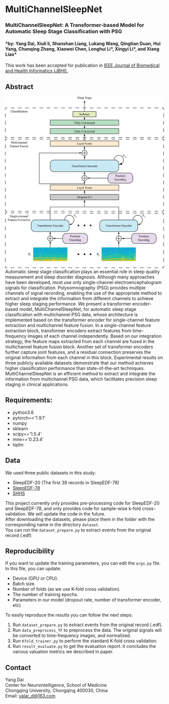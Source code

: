 # MultiChannelSleepNet
### MultiChannelSleepNet: A Transformer-based Model for Automatic Sleep Stage Classification with PSG 
#### *by: Yang Dai, Xiuli li, Shanshan Liang, Lukang Wang, Qingtian Duan, Hui Yang, Chunqing Zhang, Xiaowei Chen, Longhui Li\*, Xingyi Li\*, and Xiang Liao\* 
This work has been accepted for publication in [IEEE Journal of Biomedical and Health Informatics (JBHI).](https://ieeexplore.ieee.org/document/10146380)

## Abstract
![AttnSleep Architecture](imgs/MultiChannelSleepNet.png)
Automatic sleep stage classification plays an essential role in sleep quality measurement and sleep disorder diagnosis. Although many approaches have been developed, most use only single-channel electroencephalogram signals for classification. Polysomnography (PSG) provides multiple channels of signal recording, enabling the use of the appropriate method to extract and integrate the information from different channels to achieve higher sleep staging performance. We present a transformer encoder-based model, MultiChannelSleepNet, for automatic sleep stage classification with multichannel PSG data, whose architecture is implemented based on the transformer encoder for single-channel feature extraction and multichannel feature fusion. In a single-channel feature extraction block, transformer encoders extract features from time-frequency images of each channel independently. Based on our integration strategy, the feature maps extracted from each channel are fused in the multichannel feature fusion block. Another set of transformer encoders further capture joint features, and a residual connection preserves the original information from each channel in this block. Experimental results on three publicly available datasets demonstrate that our method achieves higher classification performance than state-of-the-art techniques. MultiChannelSleepNet is an efficient method to extract and integrate the information from multichannel PSG data, which facilitates precision sleep staging in clinical applications.


## Requirements:
- python3.6
- pytorch=='1.9.1'
- numpy
- sklearn
- scipy=='1.5.4'
- mne=='0.23.4'
- tqdm

## Data
We used three public datasets in this study:

- SleepEDF-20 (The first 39 records in SleepEDF-78)
- [SleepEDF-78](https://physionet.org/content/sleep-edfx/1.0.0/)
- [SHHS](https://sleepdata.org/datasets/shhs)

This project currently only provides pre-processing code for SleepEDF-20 and SleepEDF-78, and only provides code for sample-wise k-fold cross-validation. We will update the code in the future.  
After downloading the datasets, please place them in the folder with the corresponding name in the directory `dataset`.  
You can run the `dataset_prepare.py` to extract events from the original record (.edf)

## Reproducibility
If you want to update the training parameters, you can edit the `args.py` file. In this file, you can update:

- Device (GPU or CPU).
- Batch size.
- Number of folds (as we use K-fold cross validation).
- The number of training epochs.
- Parameters in our model (dropout rate, number of transformer encoder, etc)

To easily reproduce the results you can follow the next steps:  

1. Run `dataset_prepare.py` to extract events from the original record (.edf).
2. Run `data_preprocess_TF` to preprocess the data. The original signals will be converted to time-frequency images, and normalized.
3. Run `Kfold_trainer.py` to perform the standard K-fold cross validation.
4. Run `result_evaluate.py` to get the evaluation report. It concludes the various valuation metrics we described in paper.  


## Contact
Yang Dai  
Center for Neurointelligence, School of Medicine  
Chongqing University, Chongqing 400030, China  
Email: valar_d@163.com
